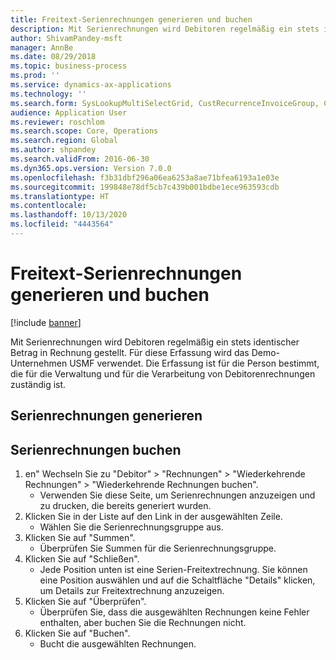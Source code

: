 ```yaml
---
title: Freitext-Serienrechnungen generieren und buchen
description: Mit Serienrechnungen wird Debitoren regelmäßig ein stets identischer Betrag in Rechnung gestellt.
author: ShivamPandey-msft
manager: AnnBe
ms.date: 08/29/2018
ms.topic: business-process
ms.prod: ''
ms.service: dynamics-ax-applications
ms.technology: ''
ms.search.form: SysLookupMultiSelectGrid, CustRecurrenceInvoiceGroup, CustFreeInvoice, CustRecurrenceInvoiceTotals
audience: Application User
ms.reviewer: roschlom
ms.search.scope: Core, Operations
ms.search.region: Global
ms.author: shpandey
ms.search.validFrom: 2016-06-30
ms.dyn365.ops.version: Version 7.0.0
ms.openlocfilehash: f3b31dbf296a06ea6253a8ae71bfea6193a1e03e
ms.sourcegitcommit: 199848e78df5cb7c439b001bdbe1ece963593cdb
ms.translationtype: HT
ms.contentlocale: 
ms.lasthandoff: 10/13/2020
ms.locfileid: "4443564"
---
```

# <a name="generate-and-post-recurring-free-text-invoices"></a>Freitext-Serienrechnungen generieren und buchen

[!include [banner](../../includes/banner.md)]

Mit Serienrechnungen wird Debitoren regelmäßig ein stets identischer Betrag in Rechnung gestellt. Für diese Erfassung wird das Demo-Unternehmen USMF verwendet. Die Erfassung ist für die Person bestimmt, die für die Verwaltung und für die Verarbeitung von Debitorenrechnungen zuständig ist.


## <a name="generate-recurring-invoices"></a>Serienrechnungen generieren

## <a name="post-recurring-invoices"></a>Serienrechnungen buchen
1. en" Wechseln Sie zu "Debitor" > "Rechnungen" > "Wiederkehrende Rechnungen" > "Wiederkehrende Rechnungen buchen".
    * Verwenden Sie diese Seite, um Serienrechnungen anzuzeigen und zu drucken, die bereits generiert wurden.  
2. Klicken Sie in der Liste auf den Link in der ausgewählten Zeile.
    * Wählen Sie die Serienrechnungsgruppe aus.  
3. Klicken Sie auf "Summen".
    * Überprüfen Sie Summen für die Serienrechnungsgruppe.  
4. Klicken Sie auf "Schließen".
    * Jede Position unten ist eine Serien-Freitextrechnung. Sie können eine Position auswählen und auf die Schaltfläche "Details" klicken, um Details zur Freitextrechnung anzuzeigen.  
5. Klicken Sie auf "Überprüfen".
    * Überprüfen Sie, dass die ausgewählten Rechnungen keine Fehler enthalten, aber buchen Sie die Rechnungen nicht.  
6. Klicken Sie auf "Buchen".
    * Bucht die ausgewählten Rechnungen.  

